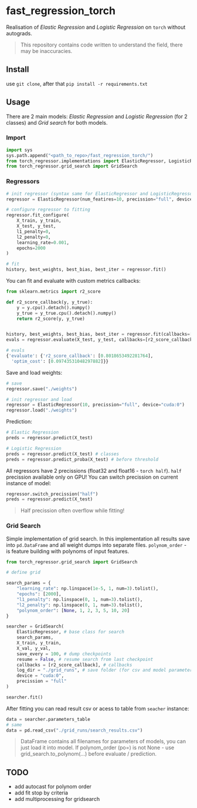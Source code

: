 # fast_regression_torch

Realisation of *Elastic Regression* and *Logistic Regression* on `torch` without autograds.

>This repository contains code written to understand the field, there may be inaccuracies.

## Install

use `git clone`, after that `pip install -r requirements.txt`

## Usage

There are 2 main models: *Elastic Regression* and *Logistic Regression* (for 2 classes) and *Grid search* for both models.

### Import

```python
import sys
sys.path.append("<path_to_repo>/fast_regression_torch/")
from torch_regressor.implementations import ElasticRegressor, LogisticRegressor
from torch_regressor.grid_search import GridSearch
```

### Regressors

```python
# init regressor (syntax same for ElasticRegressor and LogisticRegressor)
regressor = ElasticRegressor(num_featires=10, precission="full", device="cuda:0", verbose=True)

# configure regressor to fitting
regressor.fit_configure(
    X_train, y_train, 
    X_test, y_test, 
    l1_penalty=0, 
    l2_penalty=0, 
    learning_rate=0.001,
    epochs=2000
)

# fit
history, best_weights, best_bias, best_iter = regressor.fit()
```

You can fit and evaluate with custom metrics callbacks:

```python
from sklearn.metrics import r2_score

def r2_score_callback(y, y_true):
    y = y.cpu().detach().numpy()
    y_true = y_true.cpu().detach().numpy()
    return r2_score(y, y_true)


history, best_weights, best_bias, best_iter = regressor.fit(callbacks=[r2_score_callback])
evals = regressor.evaluate(X_test, y_test, callbacks=[r2_score_callback])

# evals
{'evaluate': {'r2_score_callback': [0.8018653492281764],
  'optim_cost': [0.09743531048297882]}}
```

Save and load weights:

```python
# save
regressor.save("./weights")

# init regressor and load
regressor = ElasticRegressor(10, precission="full", device="cuda:0")
regressor.load("./weights")
```

Prediction:

```python
# Elastic Regression
preds = regressor.predict(X_test)

# Logistic Regression
preds = regressor.predict(X_test) # classes
preds = regressor.predict_proba(X_test) # before threshold
```

All regressors have 2 precissions (float32 and float16 - `torch half`). `half` precission available only on GPU! You can switch precission on current instance of model:

```python
regressor.switch_precission("half")
preds = regressor.predict(X_test)
```

> Half precission often overflow while fitting!

### Grid Search

Simple implementation of grid search. In this implementation all results save into `pd.DataFrame` and all weight dumps into separate files. `polynom_order` - is feature building with polynoms of input features.

```python
from torch_regressor.grid_search import GridSearch

# define grid

search_params = {
    "learning_rate": np.linspace(1e-5, 1, num=3).tolist(),
    "epochs": [2000],
    "l1_penalty": np.linspace(0, 1, num=3).tolist(),
    "l2_penalty": np.linspace(0, 1, num=3).tolist(),
    "polynom_order": [None, 1, 2, 3, 5, 10, 20]
}

searcher = GridSearch(
    ElasticRegressor, # base class for search
    search_params,
    X_train, y_train, 
    X_val, y_val, 
    save_every = 100, # dump checkpoints
    resume = False, # resume search from last checkpoint
    callbacks = [r2_score_callback], # callbacks
    log_dir = "./grid_runs", # save folder (for csv and model parameters)
    device = "cuda:0", 
    precission = "full"
)

searcher.fit()
```

After fitting you can read result csv or acess to table from `seacher` instance:

```python
data = searcher.parameters_table
# same
data = pd.read_csv("./grid_runs/search_results.csv")
```

> DataFrame contains all filenames for parameters of models, you can just load it into model. If polynom_order (po=) is not None - use grid_search.to_polynom(...) before evaluate / prediction.

## TODO

* add autocast for polynom order
* add fit stop by criteria
* add multiprocessing for gridsearch
